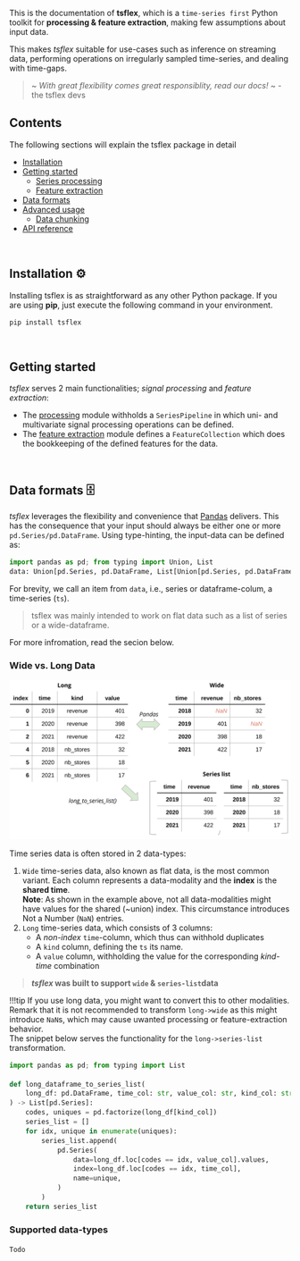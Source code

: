 This is the documentation of **tsflex**, which is a `time-series first` Python toolkit for 
**processing & feature extraction**, making few assumptions about input data.

This makes _tsflex_ suitable for use-cases such as inference on streaming data, performing operations on irregularly sampled time-series, and dealing with time-gaps.

> ~ _With great flexibility comes great responsiblity, read our docs!_ ~ - the tsflex devs

## Contents

The following sections will explain the tsflex package in detail 

  - [Installation](#installation)
  - [Getting started](#getting-started)
    - [Series processing](/tsflex/processing)
    - [Feature extraction](/tsflex/features)
  - [Data formats](#data-formats) 
  - [Advanced usage](#advanced-usage)
     - [Data chunking](/tsflex/chunking)
  - [API reference](#header-submodules) 

<br>

## Installation ⚙️

Installing tsflex is as straightforward as any other Python package. If you are using **pip**, just execute the following command in your environment.

```shell
pip install tsflex
```

<br>

## Getting started

*tsflex* serves 2 main functionalities; _signal processing_ and _feature extraction_:

* The [processing](/tsflex/processing) module withholds a `SeriesPipeline` in which uni- and multivariate signal processing operations can be defined.
* The [feature extraction](/tsflex/features) module defines a `FeatureCollection` which does the bookkeeping of the defined features for the data.

<br>

## Data formats 🗄️

*tsflex* leverages the flexibility and convenience that [Pandas](https://pandas.pydata.org/docs/index.html) delivers. This has the consequence that your input should always be either one or more `pd.Series/pd.DataFrame`. Using type-hinting, the input-data can be defined as:

```python
import pandas as pd; from typing import Union, List
data: Union[pd.Series, pd.DataFrame, List[Union[pd.Series, pd.DataFrame]]]
```

For brevity, we call an item from `data`, i.e., series or dataframe-colum, a time-series (`ts`). 

> tsflex was mainly intended to work on flat data such as a list of series or a wide-dataframe.

For more infromation, read the secion below. 

### Wide vs. Long Data
![image](../_static/long_wide.png)

Time series data is often stored in 2 data-types:

1. `Wide` time-series data, also known as flat data, is the most common variant. Each column represents a data-modality and the **index** is the **shared time**.<br>
    **Note**: As shown in the example above, not all data-modalities might have values for the shared (~union) index. This circumstance introduces Not a Number (`NaN`) entries.
2. `Long` time-series data, which consists of 3 columns:
      * A _non-index_ `time`-column, which thus can withhold duplicates
      * A `kind` column, defining the `ts` its name.
      * A `value` column, withholding the value for the corresponding _kind-time_ combination

> **_tsflex_ was built to support `wide` & `series-list`data**

!!!tip
    If you use long data, you might want to convert this to other modalities.<br>
    Remark that it is not recommended to transform `long->wide` as this might introduce `NaN`s, which may cause uwanted processing or feature-extraction behavior.<br>
    The snippet below serves the functionality for the `long->series-list` transformation.

```python
import pandas as pd; from typing import List

def long_dataframe_to_series_list(
    long_df: pd.DataFrame, time_col: str, value_col: str, kind_col: str
) -> List[pd.Series]:
    codes, uniques = pd.factorize(long_df[kind_col])
    series_list = []
    for idx, unique in enumerate(uniques):
        series_list.append(
            pd.Series(
                data=long_df.loc[codes == idx, value_col].values,
                index=long_df.loc[codes == idx, time_col],
                name=unique,
            )
        )
    return series_list
```
### Supported data-types

`Todo`